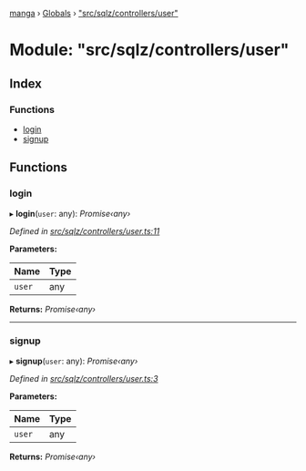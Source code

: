 [manga](../README.md) › [Globals](../globals.md) › ["src/sqlz/controllers/user"](_src_sqlz_controllers_user_.md)

# Module: "src/sqlz/controllers/user"

## Index

### Functions

* [login](_src_sqlz_controllers_user_.md#login)
* [signup](_src_sqlz_controllers_user_.md#signup)

## Functions

###  login

▸ **login**(`user`: any): *Promise‹any›*

*Defined in [src/sqlz/controllers/user.ts:11](https://github.com/tushar1210/manga-node/blob/a6fc0c4/src/sqlz/controllers/user.ts#L11)*

**Parameters:**

Name | Type |
------ | ------ |
`user` | any |

**Returns:** *Promise‹any›*

___

###  signup

▸ **signup**(`user`: any): *Promise‹any›*

*Defined in [src/sqlz/controllers/user.ts:3](https://github.com/tushar1210/manga-node/blob/a6fc0c4/src/sqlz/controllers/user.ts#L3)*

**Parameters:**

Name | Type |
------ | ------ |
`user` | any |

**Returns:** *Promise‹any›*
